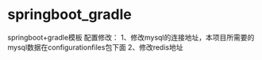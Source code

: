 # springboot_gradle
springboot+gradle模板
配置修改：
1、修改mysql的连接地址，本项目所需要的mysql数据在configurationfiles包下面
2、修改redis地址